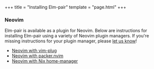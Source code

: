 +++
title = "Installing Elm-pair"
template = "page.html"
+++

### Neovim

Elm-pair is available as a plugin for Neovim. Below are instructions for
installing Elm-pair using a variety of Neovim plugin managers. If you're missing
instructions for your plugin manager, please [let us know][support]!

- [Neovim with vim-plug][neovim-vim-plug]
- [Neovim with packer.nvim][neovim-packer-nvim]
- [Neovim with Nix home-manager][neovim-nix-home-manager]

[support]: /support
[neovim-nix-home-manager]: /install/neovim-nix-home-manager
[neovim-vim-plug]: /install/neovim-vim-plug
[neovim-packer-nvim]: /install/neovim-packer-nvim
